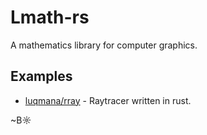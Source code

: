 # Lmath-rs

A mathematics library for computer graphics.


## Examples

- [luqmana/rray](https://github.com/luqmana/rray) - Raytracer written in rust.


~B☼